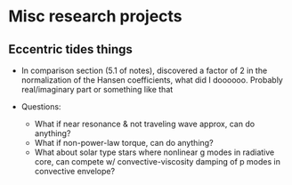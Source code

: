 # Misc research projects

## Eccentric tides things
- In comparison section (5.1 of notes), discovered a factor of 2 in the
  normalization of the Hansen coefficients, what did I doooooo. Probably
  real/imaginary part or something like that

- Questions:
    - What if near resonance & not traveling wave approx, can do anything?
    - What if non-power-law torque, can do anything?
    - What about solar type stars where nonlinear g modes in radiative core, can
      compete w/ convective-viscosity damping of p modes in convective envelope?
